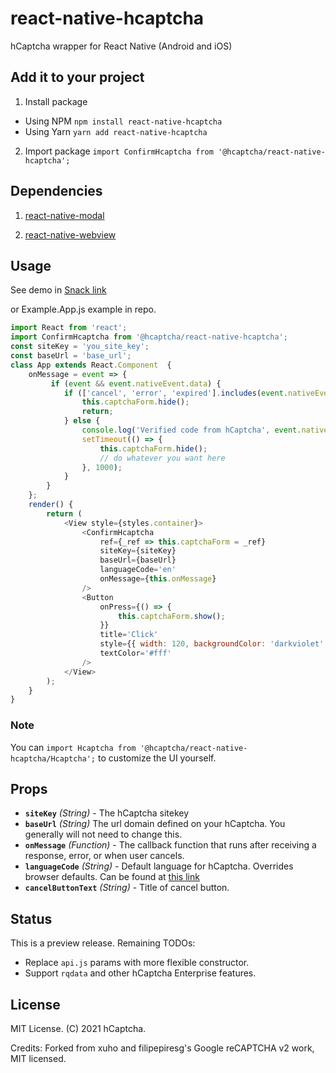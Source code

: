 # react-native-hcaptcha

hCaptcha wrapper for React Native (Android and iOS)


## Add it to your project

1. Install package
- Using NPM
   `npm install react-native-hcaptcha` 
- Using Yarn
   `yarn add react-native-hcaptcha`
2. Import package
`import ConfirmHcaptcha from '@hcaptcha/react-native-hcaptcha';`


## Dependencies

1. [react-native-modal](https://github.com/react-native-community/react-native-modal)

2. [react-native-webview](https://github.com/react-native-community/react-native-webview)


## Usage

See demo in [Snack link](https://snack.expo.io/rTUn6wTjW)

or Example.App.js example in repo.


```javascript
import React from 'react';
import ConfirmHcaptcha from '@hcaptcha/react-native-hcaptcha';
const siteKey = 'you_site_key';
const baseUrl = 'base_url';
class App extends React.Component  {
    onMessage = event => {
         if (event && event.nativeEvent.data) {
            if (['cancel', 'error', 'expired'].includes(event.nativeEvent.data)) {
                this.captchaForm.hide();
                return;
            } else {
                console.log('Verified code from hCaptcha', event.nativeEvent.data);
                setTimeout(() => {
                    this.captchaForm.hide();
                    // do whatever you want here
                }, 1000);
            }
        }
    };
    render() {
        return (
            <View style={styles.container}>
                <ConfirmHcaptcha
                    ref={_ref => this.captchaForm = _ref}
                    siteKey={siteKey}
                    baseUrl={baseUrl}
                    languageCode='en'
                    onMessage={this.onMessage}
                />
                <Button
                    onPress={() => {
                        this.captchaForm.show();
                    }}
                    title='Click'
                    style={{ width: 120, backgroundColor: 'darkviolet' }}
                    textColor='#fff'
                />
            </View>
        );
    }
}
```

### Note
You can `import Hcaptcha from '@hcaptcha/react-native-hcaptcha/Hcaptcha';` to customize the UI yourself. 


## Props

- **`siteKey`** _(String)_ - The hCaptcha sitekey
- **`baseUrl`** _(String)_ The url domain defined on your hCaptcha. You generally will not need to change this.
- **`onMessage`** _(Function)_ - The callback function that runs after receiving a response, error, or when user cancels.
- **`languageCode`** _(String)_ - Default language for hCaptcha. Overrides browser defaults. Can be found at [this link](https://docs.hcaptcha.com/languages)
- **`cancelButtonText`** _(String)_ - Title of cancel button.


## Status

This is a preview release. Remaining TODOs:

- Replace `api.js` params with more flexible constructor.
- Support `rqdata` and other hCaptcha Enterprise features.


## License

MIT License. (C) 2021 hCaptcha.

Credits: Forked from xuho and filipepiresg's Google reCAPTCHA v2 work, MIT licensed.
